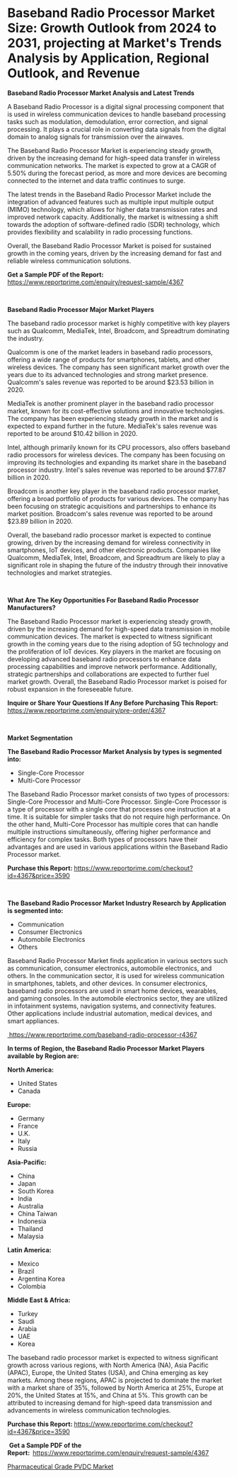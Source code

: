<p><h1>Baseband Radio Processor Market Size: Growth Outlook from 2024 to 2031, projecting at Market's Trends Analysis by Application, Regional Outlook, and Revenue</h1></p><p><strong>Baseband Radio Processor Market Analysis and Latest Trends</strong></p>
<p><p>A Baseband Radio Processor is a digital signal processing component that is used in wireless communication devices to handle baseband processing tasks such as modulation, demodulation, error correction, and signal processing. It plays a crucial role in converting data signals from the digital domain to analog signals for transmission over the airwaves.</p><p>The Baseband Radio Processor Market is experiencing steady growth, driven by the increasing demand for high-speed data transfer in wireless communication networks. The market is expected to grow at a CAGR of 5.50% during the forecast period, as more and more devices are becoming connected to the internet and data traffic continues to surge.</p><p>The latest trends in the Baseband Radio Processor Market include the integration of advanced features such as multiple input multiple output (MIMO) technology, which allows for higher data transmission rates and improved network capacity. Additionally, the market is witnessing a shift towards the adoption of software-defined radio (SDR) technology, which provides flexibility and scalability in radio processing functions.</p><p>Overall, the Baseband Radio Processor Market is poised for sustained growth in the coming years, driven by the increasing demand for fast and reliable wireless communication solutions.</p></p>
<p><strong>Get a Sample PDF of the Report:&nbsp;</strong> <a href="https://www.reportprime.com/enquiry/request-sample/4367">https://www.reportprime.com/enquiry/request-sample/4367</a></p>
<p>&nbsp;</p>
<p><strong>Baseband Radio Processor Major Market Players</strong></p>
<p><p>The baseband radio processor market is highly competitive with key players such as Qualcomm, MediaTek, Intel, Broadcom, and Spreadtrum dominating the industry. </p><p>Qualcomm is one of the market leaders in baseband radio processors, offering a wide range of products for smartphones, tablets, and other wireless devices. The company has seen significant market growth over the years due to its advanced technologies and strong market presence. Qualcomm's sales revenue was reported to be around $23.53 billion in 2020.</p><p>MediaTek is another prominent player in the baseband radio processor market, known for its cost-effective solutions and innovative technologies. The company has been experiencing steady growth in the market and is expected to expand further in the future. MediaTek's sales revenue was reported to be around $10.42 billion in 2020.</p><p>Intel, although primarily known for its CPU processors, also offers baseband radio processors for wireless devices. The company has been focusing on improving its technologies and expanding its market share in the baseband processor industry. Intel's sales revenue was reported to be around $77.87 billion in 2020.</p><p>Broadcom is another key player in the baseband radio processor market, offering a broad portfolio of products for various devices. The company has been focusing on strategic acquisitions and partnerships to enhance its market position. Broadcom's sales revenue was reported to be around $23.89 billion in 2020.</p><p>Overall, the baseband radio processor market is expected to continue growing, driven by the increasing demand for wireless connectivity in smartphones, IoT devices, and other electronic products. Companies like Qualcomm, MediaTek, Intel, Broadcom, and Spreadtrum are likely to play a significant role in shaping the future of the industry through their innovative technologies and market strategies.</p></p>
<p>&nbsp;</p>
<p><strong>What Are The Key Opportunities For Baseband Radio Processor Manufacturers?</strong></p>
<p><p>The Baseband Radio Processor market is experiencing steady growth, driven by the increasing demand for high-speed data transmission in mobile communication devices. The market is expected to witness significant growth in the coming years due to the rising adoption of 5G technology and the proliferation of IoT devices. Key players in the market are focusing on developing advanced baseband radio processors to enhance data processing capabilities and improve network performance. Additionally, strategic partnerships and collaborations are expected to further fuel market growth. Overall, the Baseband Radio Processor market is poised for robust expansion in the foreseeable future.</p></p>
<p><strong>Inquire or Share Your Questions If Any Before Purchasing This Report:</strong> <a href="https://www.reportprime.com/enquiry/pre-order/4367">https://www.reportprime.com/enquiry/pre-order/4367</a></p>
<p>&nbsp;</p>
<p><strong>Market Segmentation</strong></p>
<p><strong>The Baseband Radio Processor Market Analysis by types is segmented into:</strong></p>
<p><ul><li>Single-Core Processor</li><li>Multi-Core Processor</li></ul></p>
<p><p>The Baseband Radio Processor market consists of two types of processors: Single-Core Processor and Multi-Core Processor. Single-Core Processor is a type of processor with a single core that processes one instruction at a time. It is suitable for simpler tasks that do not require high performance. On the other hand, Multi-Core Processor has multiple cores that can handle multiple instructions simultaneously, offering higher performance and efficiency for complex tasks. Both types of processors have their advantages and are used in various applications within the Baseband Radio Processor market.</p></p>
<p><strong>Purchase this Report:&nbsp;</strong><a href="https://www.reportprime.com/checkout?id=4367&price=3590">https://www.reportprime.com/checkout?id=4367&price=3590</a></p>
<p>&nbsp;</p>
<p><strong>The Baseband Radio Processor Market Industry Research by Application is segmented into:</strong></p>
<p><ul><li>Communication</li><li>Consumer Electronics</li><li>Automobile Electronics</li><li>Others</li></ul></p>
<p><p>Baseband Radio Processor Market finds application in various sectors such as communication, consumer electronics, automobile electronics, and others. In the communication sector, it is used for wireless communication in smartphones, tablets, and other devices. In consumer electronics, baseband radio processors are used in smart home devices, wearables, and gaming consoles. In the automobile electronics sector, they are utilized in infotainment systems, navigation systems, and connectivity features. Other applications include industrial automation, medical devices, and smart appliances.</p></p>
<p><a href="https://www.reportprime.com/baseband-radio-processor-r4367">&nbsp;https://www.reportprime.com/baseband-radio-processor-r4367</a></p>
<p><strong>In terms of Region, the Baseband Radio Processor Market Players available by Region are:</strong></p>
<p>
    <p> <strong> North America: </strong>
        <ul>
            <li>United States</li>
            <li>Canada</li>
        </ul>
        </p> 
    <p> <strong> Europe: </strong>
        <ul>
            <li>Germany</li>
            <li>France</li>
            <li>U.K.</li>
            <li>Italy</li>
            <li>Russia</li>
        </ul>
        </p> 
    <p> <strong> Asia-Pacific: </strong>
        <ul>
            <li>China</li>
            <li>Japan</li>
            <li>South Korea</li>
            <li>India</li>
            <li>Australia</li>
            <li>China Taiwan</li>
            <li>Indonesia</li>
            <li>Thailand</li>
            <li>Malaysia</li>
        </ul>
        </p> 
    <p> <strong> Latin America: </strong>
        <ul>
            <li>Mexico</li>
            <li>Brazil</li>
            <li>Argentina Korea</li>
            <li>Colombia</li>
        </ul>
        </p> 
    <p> <strong> Middle East & Africa: </strong>
        <ul>
            <li>Turkey</li>
            <li>Saudi</li>
            <li>Arabia</li>
            <li>UAE</li>
            <li>Korea</li>
        </ul>
    </p>
    </p>
<p><p>The baseband radio processor market is expected to witness significant growth across various regions, with North America (NA), Asia Pacific (APAC), Europe, the United States (USA), and China emerging as key markets. Among these regions, APAC is projected to dominate the market with a market share of 35%, followed by North America at 25%, Europe at 20%, the United States at 15%, and China at 5%. This growth can be attributed to increasing demand for high-speed data transmission and advancements in wireless communication technologies.</p></p>
<p><strong>Purchase this Report: </strong><a href="https://www.reportprime.com/checkout?id=4367&price=3590">https://www.reportprime.com/checkout?id=4367&price=3590</a></p>
<p>&nbsp;<strong>Get a Sample PDF of the Report:&nbsp;&nbsp;</strong><a href="https://www.reportprime.com/enquiry/request-sample/4367">https://www.reportprime.com/enquiry/request-sample/4367</a></p>
<p><strong></strong></p>
<p><p><a href="https://view.publitas.com/reportprime-1/pharmaceutical-grade-pvdc-market-the-key-to-successful-business-strategy-forecast-till-2031/">Pharmaceutical Grade PVDC Market</a></p></p>